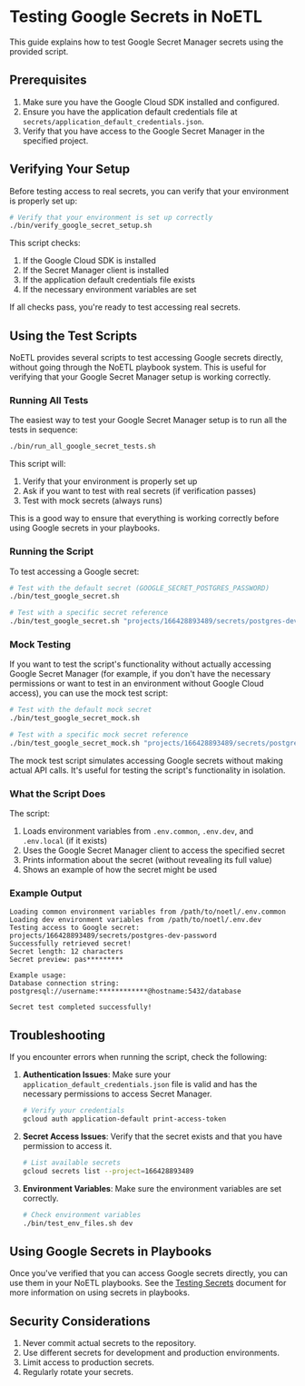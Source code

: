 # Testing Google Secrets in NoETL

This guide explains how to test Google Secret Manager secrets using the provided script.

## Prerequisites

1. Make sure you have the Google Cloud SDK installed and configured.
2. Ensure you have the application default credentials file at `secrets/application_default_credentials.json`.
3. Verify that you have access to the Google Secret Manager in the specified project.

## Verifying Your Setup

Before testing access to real secrets, you can verify that your environment is properly set up:

```bash
# Verify that your environment is set up correctly
./bin/verify_google_secret_setup.sh
```

This script checks:
1. If the Google Cloud SDK is installed
2. If the Secret Manager client is installed
3. If the application default credentials file exists
4. If the necessary environment variables are set

If all checks pass, you're ready to test accessing real secrets.

## Using the Test Scripts

NoETL provides several scripts to test accessing Google secrets directly, without going through the NoETL playbook system. This is useful for verifying that your Google Secret Manager setup is working correctly.

### Running All Tests

The easiest way to test your Google Secret Manager setup is to run all the tests in sequence:

```bash
./bin/run_all_google_secret_tests.sh
```

This script will:
1. Verify that your environment is properly set up
2. Ask if you want to test with real secrets (if verification passes)
3. Test with mock secrets (always runs)

This is a good way to ensure that everything is working correctly before using Google secrets in your playbooks.

### Running the Script

To test accessing a Google secret:

```bash
# Test with the default secret (GOOGLE_SECRET_POSTGRES_PASSWORD)
./bin/test_google_secret.sh

# Test with a specific secret reference
./bin/test_google_secret.sh "projects/166428893489/secrets/postgres-dev-password"
```

### Mock Testing

If you want to test the script's functionality without actually accessing Google Secret Manager (for example, if you don't have the necessary permissions or want to test in an environment without Google Cloud access), you can use the mock test script:

```bash
# Test with the default mock secret
./bin/test_google_secret_mock.sh

# Test with a specific mock secret reference
./bin/test_google_secret_mock.sh "projects/166428893489/secrets/postgres-dev-password"
```

The mock test script simulates accessing Google secrets without making actual API calls. It's useful for testing the script's functionality in isolation.

### What the Script Does

The script:

1. Loads environment variables from `.env.common`, `.env.dev`, and `.env.local` (if it exists)
2. Uses the Google Secret Manager client to access the specified secret
3. Prints information about the secret (without revealing its full value)
4. Shows an example of how the secret might be used

### Example Output

```
Loading common environment variables from /path/to/noetl/.env.common
Loading dev environment variables from /path/to/noetl/.env.dev
Testing access to Google secret: projects/166428893489/secrets/postgres-dev-password
Successfully retrieved secret!
Secret length: 12 characters
Secret preview: pas*********

Example usage:
Database connection string: postgresql://username:************@hostname:5432/database

Secret test completed successfully!
```

## Troubleshooting

If you encounter errors when running the script, check the following:

1. **Authentication Issues**: Make sure your `application_default_credentials.json` file is valid and has the necessary permissions to access Secret Manager.

   ```bash
   # Verify your credentials
   gcloud auth application-default print-access-token
   ```

2. **Secret Access Issues**: Verify that the secret exists and that you have permission to access it.

   ```bash
   # List available secrets
   gcloud secrets list --project=166428893489
   ```

3. **Environment Variables**: Make sure the environment variables are set correctly.

   ```bash
   # Check environment variables
   ./bin/test_env_files.sh dev
   ```

## Using Google Secrets in Playbooks

Once you've verified that you can access Google secrets directly, you can use them in your NoETL playbooks. See the [Testing Secrets](testing_secrets.md) document for more information on using secrets in playbooks.

## Security Considerations

1. Never commit actual secrets to the repository.
2. Use different secrets for development and production environments.
3. Limit access to production secrets.
4. Regularly rotate your secrets.
